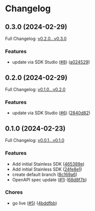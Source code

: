 # Changelog

## 0.3.0 (2024-02-29)

Full Changelog: [v0.2.0...v0.3.0](https://github.com/swissmilo/stainless_python/compare/v0.2.0...v0.3.0)

### Features

* update via SDK Studio ([#8](https://github.com/swissmilo/stainless_python/issues/8)) ([a024529](https://github.com/swissmilo/stainless_python/commit/a02452994683c591dbb9364e82425d25defa5a75))

## 0.2.0 (2024-02-29)

Full Changelog: [v0.1.0...v0.2.0](https://github.com/swissmilo/stainless_python/compare/v0.1.0...v0.2.0)

### Features

* update via SDK Studio ([#6](https://github.com/swissmilo/stainless_python/issues/6)) ([2840d82](https://github.com/swissmilo/stainless_python/commit/2840d82a37362bb7ee302ee56396ee3d72017376))

## 0.1.0 (2024-02-23)

Full Changelog: [v0.0.1...v0.1.0](https://github.com/swissmilo/stainless_python/compare/v0.0.1...v0.1.0)

### Features

* Add initial Stainless SDK ([465389e](https://github.com/swissmilo/stainless_python/commit/465389e7bb5d6c4f0c46c9d1f32b34d4f45ca0c3))
* Add initial Stainless SDK ([24fe8e1](https://github.com/swissmilo/stainless_python/commit/24fe8e17a70757467c9bc9fd4d98eeca3748128b))
* create default branch ([8c169a6](https://github.com/swissmilo/stainless_python/commit/8c169a680a42a16a9ab01177dad9dec49c81bbda))
* OpenAPI spec update ([#1](https://github.com/swissmilo/stainless_python/issues/1)) ([68d8f7b](https://github.com/swissmilo/stainless_python/commit/68d8f7bc0fcdcf67099aef2638e0872ee6950802))


### Chores

* go live ([#5](https://github.com/swissmilo/stainless_python/issues/5)) ([4bddfbb](https://github.com/swissmilo/stainless_python/commit/4bddfbbab43c082d0eaa0caefe6c9fd1e3804072))
